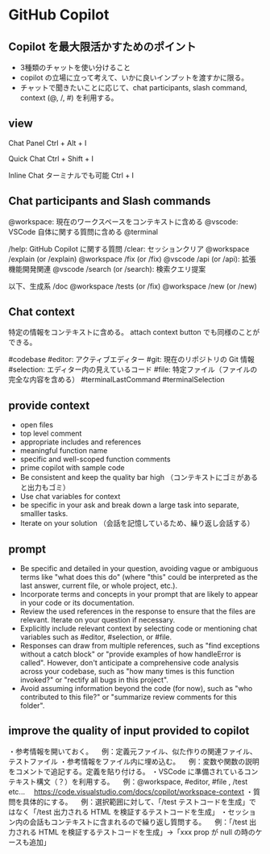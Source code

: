 # GitHub Copilot

## Copilot を最大限活かすためのポイント

- 3種類のチャットを使い分けること
- copilot の立場に立って考えて、いかに良いインプットを渡すかに限る。
- チャットで聞きたいことに応じて、chat participants, slash command, context (@, /, #) を利用する。

## view

Chat Panel
Ctrl + Alt + I

Quick Chat
Ctrl + Shift + I

Inline Chat
ターミナルでも可能
Ctrl + I

## Chat participants and Slash commands

@workspace: 現在のワークスペースをコンテキストに含める
@vscode: VSCode 自体に関する質問に含める
@terminal

/help: GitHub Copilot に関する質問
/clear: セッションクリア
@workspace /explain (or /explain)
@workspace /fix (or /fix)
@vscode /api (or /api): 拡張機能開発関連
@vscode /search (or /search): 検索クエリ提案

以下、生成系
/doc
@workspace /tests (or /fix)
@workspace /new (or /new)

## Chat context

特定の情報をコンテキストに含める。
attach context button でも同様のことができる。

#codebase
#editor: アクティブエディター
#git: 現在のリポジトリの Git 情報
#selection: エディター内の見えているコード
#file: 特定ファイル（ファイルの完全な内容を含める）
#terminalLastCommand
#terminalSelection

## provide context

- open files
- top level comment
- appropriate includes and references
- meaningful function name
- specific and well-scoped function comments
- prime copilot with sample code
- Be consistent and keep the quality bar high （コンテキストにゴミがあると出力もゴミ）
- Use chat variables for context
- be specific in your ask and break down a large task into separate, smalller tasks.
- Iterate on your solution （会話を記憶しているため、繰り返し会話する）

## prompt

- Be specific and detailed in your question, avoiding vague or ambiguous terms like "what does this do" (where "this" could be interpreted as the last answer, current file, or whole project, etc.).
- Incorporate terms and concepts in your prompt that are likely to appear in your code or its documentation.
- Review the used references in the response to ensure that the files are relevant. Iterate on your question if necessary.
- Explicitly include relevant context by selecting code or mentioning chat variables such as #editor, #selection, or #file.
- Responses can draw from multiple references, such as "find exceptions without a catch block" or "provide examples of how handleError is called". However, don't anticipate a comprehensive code analysis across your codebase, such as "how many times is this function invoked?" or "rectify all bugs in this project".
- Avoid assuming information beyond the code (for now), such as "who contributed to this file?" or "summarize review comments for this folder".

## improve the quality of input provided to copilot

・参考情報を開いておく。
　例：定義元ファイル、似た作りの関連ファイル、テストファイル
・参考情報をファイル内に埋め込む。
　例：変数や関数の説明をコメントで追記する。定義を貼り付ける。
・VSCode に準備されているコンテキスト構文（？）を利用する。
　例：@workspace, #editor, #file <path>, /test etc...
　https://code.visualstudio.com/docs/copilot/workspace-context
・質問を具体的にする。
　例：選択範囲に対して、「/test テストコードを生成」ではなく「/test 出力される HTML を検証するテストコードを生成」
・セッション内の会話もコンテキストに含まれるので繰り返し質問する。
　例：「/test 出力される HTML を検証するテストコードを生成」->「xxx prop が null の時のケースも追加」
